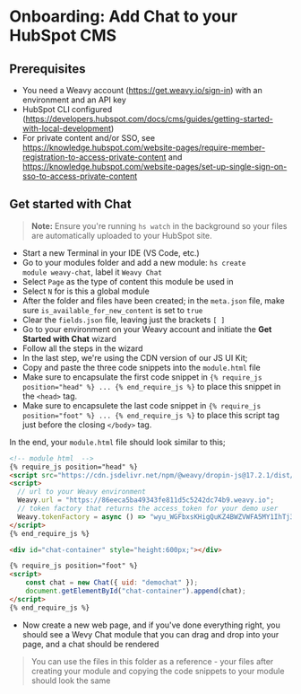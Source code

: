 # Onboarding: Add Chat to your HubSpot CMS

## Prerequisites
* You need a Weavy account (https://get.weavy.io/sign-in) with an environment and an API key
* HubSpot CLI configured (https://developers.hubspot.com/docs/cms/guides/getting-started-with-local-development)
* For private content and/or SSO, see https://knowledge.hubspot.com/website-pages/require-member-registration-to-access-private-content and https://knowledge.hubspot.com/website-pages/set-up-single-sign-on-sso-to-access-private-content

## Get started with Chat
> **Note:** Ensure you're running <code>hs watch</code> in the background so your files are automatically uploaded to your HubSpot site.
* Start a new Terminal in your IDE (VS Code, etc.)
* Go to your modules folder and add a new module: <code>hs create module weavy-chat</code>, label it <code>Weavy Chat</code>
* Select `Page` as the type of content this module be used in
* Select `N` for is this a global module
* After the folder and files have been created; in the <code>meta.json</code> file, make sure <code>is_available_for_new_content</code> is set to <code>true</code>
* Clear the `fields.json` file, leaving just the brackets `[ ]`
* Go to your environment on your Weavy account and initiate the **Get Started with Chat** wizard
* Follow all the steps in the wizard
* In the last step, we're using the CDN version of our JS UI Kit;
* Copy and paste the three code snippets into the `module.html` file
* Make sure to encapsulate the first code snippet in `{% require_js position="head" %} ... {% end_require_js %}` to place this snippet in the `<head>` tag.
* Make sure to encapsulete the last code snippet in `{% require_js position="foot" %} ... {% end_require_js %}` to place this script tag just before the closing `</body>` tag.

In the end, your <code>module.html</code> file should look similar to this;
```html
<!-- module html  -->
{% require_js position="head" %}
<script src="https://cdn.jsdelivr.net/npm/@weavy/dropin-js@17.2.1/dist/weavy.js" crossorigin="anonymous"></script>
<script>
  // url to your Weavy environment
  Weavy.url = "https://86eeca5ba49343fe811d5c5242dc74b9.weavy.io";
  // token factory that returns the access_token for your demo user
  Weavy.tokenFactory = async () => "wyu_WGFbxsKHigQuKZ4BWZVWFA5MY1IhTj3bYNsy";
</script>
{% end_require_js %}

<div id="chat-container" style="height:600px;"></div>

{% require_js position="foot" %}
<script>
    const chat = new Chat({ uid: "demochat" });
    document.getElementById("chat-container").append(chat);
</script>
{% end_require_js %}
```
* Now create a new web page, and if you've done everything right, you should see a Wevy Chat module that you can drag and drop into your page, and a chat should be rendered

> You can use the files in this folder as a reference - your files after creating your module and copying the code snippets to your module should look the same
